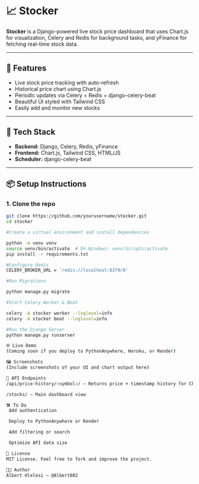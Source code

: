 # 📈 Stocker

**Stocker** is a Django-powered live stock price dashboard that uses Chart.js for visualization, Celery and Redis for background tasks, and yFinance for fetching real-time stock data.

---

## 🔧 Features

- Live stock price tracking with auto-refresh
- Historical price chart using Chart.js
- Periodic updates via Celery + Redis + django-celery-beat
- Beautiful UI styled with Tailwind CSS
- Easily add and monitor new stocks

---

## 🚀 Tech Stack

- **Backend:** Django, Celery, Redis, yFinance
- **Frontend:** Chart.js, Tailwind CSS, HTML/JS
- **Scheduler:** django-celery-beat

---

## 📦 Setup Instructions

### 1. Clone the repo

```bash
git clone https://github.com/yourusername/stocker.git
cd stocker

#Create a virtual environment and install dependencies

python -m venv venv
source venv/bin/activate  # On Windows: venv\Scripts\activate
pip install -r requirements.txt

#Configure Redis
CELERY_BROKER_URL = 'redis://localhost:6379/0'

#Run Migrations

python manage.py migrate

#Start Celery Worker & Beat

celery -A stocker worker --loglevel=info
celery -A stocker beat --loglevel=info

#Run the Django Server
python manage.py runserver

🌐 Live Demo
(Coming soon if you deploy to PythonAnywhere, Heroku, or Render)

🖼️ Screenshots
(Include screenshots of your UI and chart output here)

🔁 API Endpoints
/api/price-history/<symbol>/ – Returns price + timestamp history for Chart.js

/stocks/ – Main dashboard view

🛠️ To Do
 Add authentication

 Deploy to PythonAnywhere or Render

 Add filtering or search

 Optimize API data size

📄 License
MIT License. Feel free to fork and improve the project.

👨‍💻 Author
Albert Hlelesi – @Albert802






































